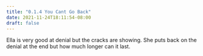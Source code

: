 ```yaml
---
title: "0.1.4 You Cant Go Back"
date: 2021-11-24T18:11:54-08:00
draft: false
---
```

Ella is very good at denial but the cracks are showing. She puts back on the denial at the end but how much longer can it last.
